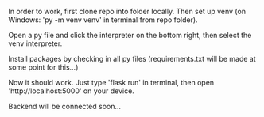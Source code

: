 In order to work, first clone repo into folder locally. Then set up venv (on Windows: 'py -m venv venv' in terminal from repo folder).

Open a py file and click the interpreter on the bottom right, then select the venv interpreter. 

Install packages by checking in all py files (requirements.txt will be made at some point for this...)

Now it should work. Just type 'flask run' in terminal, then open 'http://localhost:5000' on your device. 

Backend will be connected soon...
